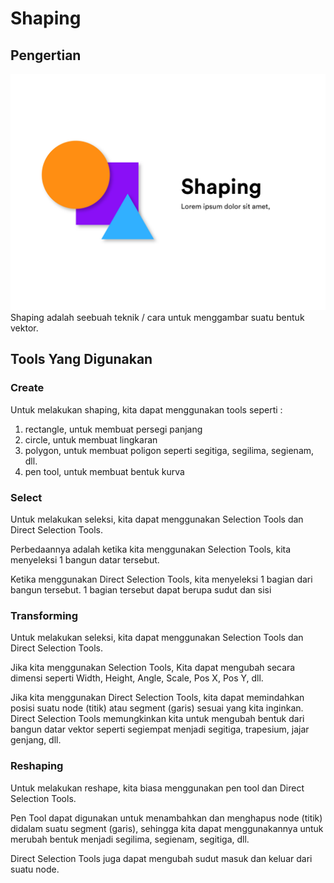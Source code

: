 # Shaping

## Pengertian

![Shaping](../../.gitbook/assets/shaping.jpg) Shaping adalah seebuah teknik / cara untuk menggambar suatu bentuk vektor.

## Tools Yang Digunakan

### Create

Untuk melakukan shaping, kita dapat menggunakan tools seperti :

1. rectangle, untuk membuat persegi panjang
2. circle, untuk membuat lingkaran
3. polygon, untuk membuat poligon seperti segitiga, segilima, segienam, dll.
4. pen tool, untuk membuat bentuk kurva

### Select

Untuk melakukan seleksi, kita dapat menggunakan Selection Tools dan Direct Selection Tools.

Perbedaannya adalah ketika kita menggunakan Selection Tools, kita menyeleksi 1 bangun datar tersebut.

Ketika menggunakan Direct Selection Tools, kita menyeleksi 1 bagian dari bangun tersebut. 1 bagian tersebut dapat berupa sudut dan sisi

### Transforming

Untuk melakukan seleksi, kita dapat menggunakan Selection Tools dan Direct Selection Tools.

Jika kita menggunakan Selection Tools, Kita dapat mengubah secara dimensi seperti Width, Height, Angle, Scale, Pos X, Pos Y, dll.

Jika kita menggunakan Direct Selection Tools, kita dapat memindahkan posisi suatu node \(titik\) atau segment \(garis\) sesuai yang kita inginkan. Direct Selection Tools memungkinkan kita untuk mengubah bentuk dari bangun datar vektor seperti segiempat menjadi segitiga, trapesium, jajar genjang, dll.

### Reshaping

Untuk melakukan reshape, kita biasa menggunakan pen tool dan Direct Selection Tools.

Pen Tool dapat digunakan untuk menambahkan dan menghapus node \(titik\) didalam suatu segment \(garis\), sehingga kita dapat menggunakannya untuk merubah bentuk menjadi segilima, segienam, segitiga, dll.

Direct Selection Tools juga dapat mengubah sudut masuk dan keluar dari suatu node.

